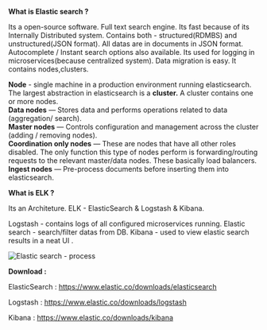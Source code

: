**What is Elastic search ?**

Its a open-source software.
Full text search engine.
Its fast because of its Internally Distributed system.
Contains both - structured(RDMBS) and unstructured(JSON format).
All datas are in documents in JSON format.
Autocomplete / Instant search options also available.
Its used for logging in microservices(because centralized system).
Data migration is easy.
It contains nodes,clusters.

**Node** - single machine in a production environment running elasticsearch.  
The largest abstraction in elasticsearch is a **cluster.** A cluster contains one or more nodes.  
**Data nodes** — Stores data and performs operations related to data (aggregation/ search).  
**Master nodes** — Controls configuration and management across the cluster (adding / removing nodes).  
**Coordination only nodes** — These are nodes that have all other roles disabled. The only function this type of nodes perform is forwarding/routing requests to the relevant master/data nodes. These basically load balancers.  
**Ingest nodes** — Pre-process documents before inserting them into elasticsearch.  


**What is ELK ?**

Its an Architeture.
ELK - ElasticSearch & Logstash & Kibana.

Logstash - contains logs of all configured microservices running.
Elastic search - search/filter datas from DB.
Kibana - used to view elastic search results in a neat UI .

![Elastic search - process](https://user-images.githubusercontent.com/56901958/163419516-4a50ddc7-d1fd-4bab-a5f0-a1367d308c89.JPG)



**Download :**

ElasticSearch : https://www.elastic.co/downloads/elasticsearch

Logstash : https://www.elastic.co/downloads/logstash

Kibana : https://www.elastic.co/downloads/kibana